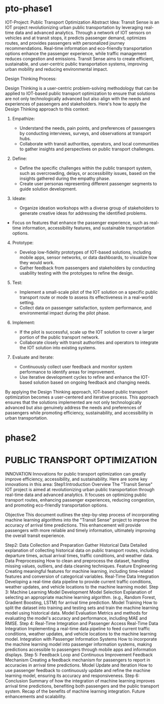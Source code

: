 # pto-phase1
IOT-Project: Public Transport Optimization
Abstract Idea:
Transit Sense is an IOT project revolutionizing urban public transportation by leveraging real-time data and advanced analytics. Through a network of IOT sensors on vehicles and at transit stops, it predicts passenger demand, optimizes routes, and provides passengers with personalized journey recommendations. Real-time information and eco-friendly transportation options enhance the passenger experience, while traffic management reduces congestion and emissions. Transit Sense aims to create efficient, sustainable, and user-centric public transportation systems, improving urban mobility and reducing environmental impact.

Design Thinking Process:

Design Thinking is a user-centric problem-solving methodology that can be applied to IOT-based public transport optimization to ensure that solutions are not only technologically advanced but also align with the needs and experiences of passengers and stakeholders. Here's how to apply the Design Thinking approach to this context:

1. Empathize:
   - Understand the needs, pain points, and preferences of passengers by conducting interviews, surveys, and observations at transport hubs.
   -  Collaborate with transit authorities, operators, and local communities to gather insights and perspectives on public transport challenges.

2. Define:
   - Define the specific challenges within the public transport system, such as overcrowding, delays, or accessibility issues, based on the insights gathered during the empathy phase.
   -  Create user personas representing different passenger segments to guide solution development.
3. Ideate:
   -  Organize ideation workshops with a diverse group of stakeholders to generate creative ideas for addressing the identified problems.
  - Focus on features that enhance the passenger experience, such as real-time information, accessibility features, and sustainable transportation options.

4. Prototype:
   -  Develop low-fidelity prototypes of IOT-based solutions, including mobile apps, sensor networks, or data dashboards, to visualize how they would work.
   -  Gather feedback from passengers and stakeholders by conducting usability testing with the prototypes to refine the design.

5. Test:
   -  Implement a small-scale pilot of the IOT solution on a specific public transport route or mode to assess its effectiveness in a real-world setting.
   -  Collect data on passenger satisfaction, system performance, and environmental impact during the pilot phase.

6. Implement:
   -  If the pilot is successful, scale up the IOT solution to cover a larger portion of the public transport network.
   - Collaborate closely with transit authorities and operators to integrate the IOT solution into existing systems.

7. Evaluate and Iterate:
   - Continuously collect user feedback and monitor system performance to identify areas for improvement.
   - Use iterative development cycles to refine and enhance the IOT-based solution based on ongoing feedback and changing needs.

By applying the Design Thinking approach, IOT-based public transport optimization becomes a user-centered and iterative process. This approach ensures that the solutions implemented are not only technologically advanced but also genuinely address the needs and preferences of passengers while promoting efficiency, sustainability, and accessibility in urban transportation.

# phase2
# PUBLIC TRANSPORT OPTIMIZATION
INNOVATION
Innovations for public transport optimization can greatly improve efficiency, accessibility, and sustainability. Here are some key innovations in this area:
Step1:Introduction
Overview 
The "Transit Sense" IOT project is aimed at revolutionizing urban public transportation through real-time data and advanced analytics. It focuses on optimizing public transport routes, enhancing passenger experiences, reducing congestion, and promoting eco-friendly transportation options.

Objective
This document outlines the step-by-step process of incorporating machine learning algorithms into the "Transit Sense" project to improve the accuracy of arrival time predictions. This enhancement will provide passengers with more reliable and timely information, ultimately improving the overall transit experience.

Step2: Data Collection and Preparation
  Gather Historical Data
Detailed explanation of collecting historical data on public transport routes, including departure times, actual arrival times, traffic conditions, and weather data.
  Data Preprocessing
How to clean and preprocess the dataset, handling missing values, outliers, and data cleaning techniques.
  Feature Engineering
Creating meaningful features for machine learning, including time-related features and conversion of categorical variables.
  Real-Time Data Integration
Developing a real-time data pipeline to provide current traffic conditions, weather updates, and vehicle locations to the machine learning model.
Step 3: Machine Learning Model Development
  Model Selection
   Explanation of selecting an appropriate machine learning  algorithm.  (e.g., Random Forest, Gradient Boosting, LSTM) for arrival time prediction.
  Model Training
How to split the dataset into training and testing sets and train the machine learning  model  using historical data.
  Model Evaluation
Metrics and methods for evaluating the model's accuracy and performance, including  MAE and RMSE.
Step 4: Real-Time Integration and Passenger Access
  Real-Time Data Integration
Implementing a real-time data pipeline to feed current traffic conditions, weather updates, and vehicle locations to the machine learning model.
Integration with Passenger Information Systems
 How to incorporate the machine learning model into passenger information systems, making predictions accessible to passengers through mobile apps and information displays.
 Step 5: Feedback Loop and Continuous Improvement
 Feedback Mechanism
Creating a feedback mechanism for passengers to report in accuracies in arrival time predictions.
 Model Update and Iteration
How to use passenger feedback to continuously update and refine the machine learning model, ensuring its accuracy and responsiveness.
Step 6: Conclusion
Summary of how the integration of machine learning improves arrival time   predictions, benefiting both passengers and the public transport system.
Recap of the benefits of machine learning integration.
 Future enhancements and scalability.
